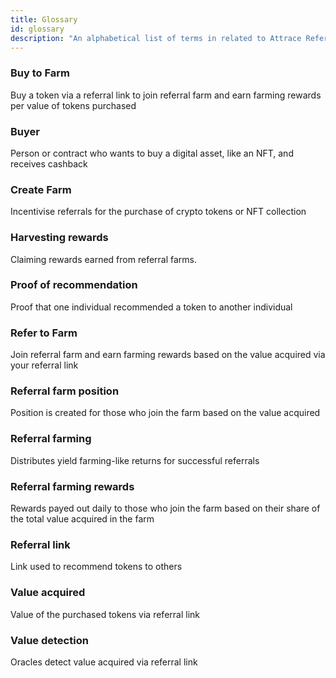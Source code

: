 ```yaml
---
title: Glossary
id: glossary
description: "An alphabetical list of terms in related to Attrace Referral Farming with the definitions for those terms."
---
```

### Buy to Farm 
Buy a token via a referral link to join referral farm and earn farming rewards per value of tokens purchased

### Buyer
Person or contract who wants to buy a digital asset, like an NFT, and receives cashback

### Create Farm 
Incentivise referrals for the purchase of crypto tokens or NFT collection

### Harvesting rewards
Claiming rewards earned from referral farms.

### Proof of recommendation
Proof that one individual recommended a token to another individual 

### Refer to Farm 
Join referral farm and earn farming rewards based on the value acquired via your referral link

### Referral farm position
Position is created for those who join the farm based on the value acquired 

### Referral farming 
Distributes yield farming-like returns for successful referrals

### Referral farming rewards
Rewards payed out daily to those who join the farm based on their share of the total value acquired in the farm

### Referral link
Link used to recommend tokens to others

### Value acquired
Value of the purchased tokens via referral link

### Value detection
Oracles detect value acquired via referral link
